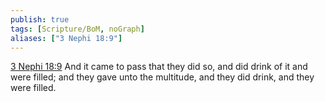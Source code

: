 ```yaml
---
publish: true
tags: [Scripture/BoM, noGraph]
aliases: ["3 Nephi 18:9"]
---
```

[3 Nephi 18:9](https://churchofjesuschrist.org/study/scriptures/bofm/3-ne/18?lang=eng&id=p9#p9) And it came to pass that they did so, and did drink of it and were filled; and they gave unto the multitude, and they did drink, and they were filled.

